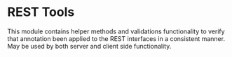 # REST Tools

This module contains helper methods and validations functionality to verify that annotation been applied to the REST
interfaces in a consistent manner. May be used by both server and client side functionality.